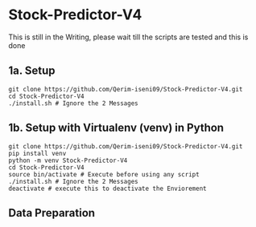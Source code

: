# Stock-Predictor-V4

This is still in the Writing, please wait till the scripts are tested and this is done

## 1a. Setup
```
git clone https://github.com/Qerim-iseni09/Stock-Predictor-V4.git
cd Stock-Predictor-V4
./install.sh # Ignore the 2 Messages
```

## 1b. Setup with Virtualenv (venv) in Python
```
git clone https://github.com/Qerim-iseni09/Stock-Predictor-V4.git
pip install venv
python -m venv Stock-Predictor-V4
cd Stock-Predictor-V4
source bin/activate # Execute before using any script
./install.sh # Ignore the 2 Messages
deactivate # execute this to deactivate the Enviorement
```

## Data Preparation

